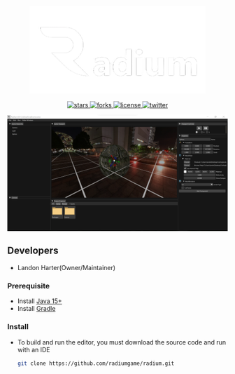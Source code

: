 <p align="center">
    <a href="https://radiumgame.github.io/radium-website/">
        <img src="Github/logo.png"
             alt="Radium Logo" style="width: 80%">
    </a>
</p>
<p align="center">
    <a href="https://github.com/radiumgame/radium/stargazers">
        <img src="https://img.shields.io/github/stars/radiumgame/radium.svg?style=flat-square&colorB=4183c4"
             alt="stars">
    </a>
    <a href="https://github.com/radiumgame/radium/network">
        <img src="https://img.shields.io/github/forks/radiumgame/radium.svg?style=flat-square&colorB=4183c4"
             alt="forks">
    </a>
    <a href="./licenses/LICENSE">
        <img src="https://img.shields.io/badge/license-Apache 2.0-blue.svg?style=flat-square&colorB=4183c4"
             alt="license">
    </a>
    <a href="https://twitter.com/harter_landon">
        <img src="https://img.shields.io/twitter/follow/harter_landon.svg?logo=twitter&label=follow&style=flat-square&colorB=4183c4"
             alt="twitter">
    </a>
</p>

![image](Github/Preview.png)


## Developers

- Landon Harter(Owner/Maintainer)

### Prerequisite

- Install [Java 15+](https://www.java.com/en/)
- Install [Gradle](https://gradle.org/)

### Install

- To build and run the editor, you must download the source code and run with an IDE

  ```bash
  git clone https://github.com/radiumgame/radium.git
  ```